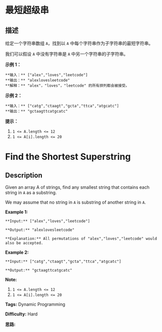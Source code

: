 # 最短超级串

## 描述

给定一个字符串数组 `A`，找到以 `A` 中每个字符串作为子字符串的最短字符串。

我们可以假设 `A` 中没有字符串是 `A` 中另一个字符串的子字符串。



**示例 1：**

    
    
    **输入：** ["alex","loves","leetcode"]
    **输出：** "alexlovesleetcode"
    **解释：** "alex"，"loves"，"leetcode" 的所有排列都会被接受。

**示例 2：**

    
    
    **输入：** ["catg","ctaagt","gcta","ttca","atgcatc"]
    **输出：** "gctaagttcatgcatc"



**提示：**

  1. `1 <= A.length <= 12`
  2. `1 <= A[i].length <= 20`





# Find the Shortest Superstring

## Description



Given an array A of strings, find any smallest string that contains each string in `A` as a substring.

We may assume that no string in `A` is substring of another string in `A`.



**Example 1:**

    
    
    **Input:** ["alex","loves","leetcode"]
    **Output:** "alexlovesleetcode"
    **Explanation:** All permutations of "alex","loves","leetcode" would also be accepted.
    

**Example 2:**

    
    
    **Input:** ["catg","ctaagt","gcta","ttca","atgcatc"]
    **Output:** "gctaagttcatgcatc"



**Note:**

  1. `1 <= A.length <= 12`
  2. `1 <= A[i].length <= 20`




**Tags:** Dynamic Programming

**Difficulty:** Hard

**思路:**
